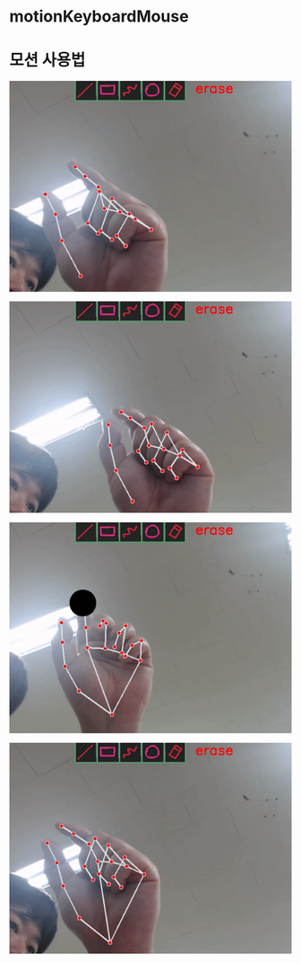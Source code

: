 # motionKeyboardMouse


# 모션 사용법

![마우스 클릭](proofvideo/mouseclick.gif)

![마우스 더블클릭](proofvideo/mousedoubleclick.gif)

![마우스 드래그](proofvideo/mousedrag.gif)

![마우스 클릭&드래그](proofvideo/mouseclickdrag.gif)
